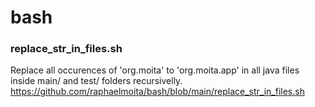 # bash

### replace_str_in_files.sh

Replace all occurences of 'org.moita' to 'org.moita.app' in all java files inside main/ and test/ folders recursivelly.
https://github.com/raphaelmoita/bash/blob/main/replace_str_in_files.sh
